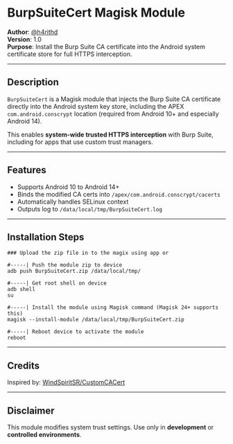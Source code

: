 # BurpSuiteCert Magisk Module

**Author**: [@h4rithd](https://github.com/h4rithd)  
**Version**: 1.0  
**Purpose**: Install the Burp Suite CA certificate into the Android system certificate store for full HTTPS interception.

---

## Description

`BurpSuiteCert` is a Magisk module that injects the Burp Suite CA certificate directly into the Android system key store, including the APEX `com.android.conscrypt` location (required from Android 10+ and especially Android 14).

This enables **system-wide trusted HTTPS interception** with Burp Suite, including for apps that use custom trust managers.

---

## Features

- Supports Android 10 to Android 14+
- Binds the modified CA certs into `/apex/com.android.conscrypt/cacerts`
- Automatically handles SELinux context
- Outputs log to `/data/local/tmp/BurpSuiteCert.log`

---

## Installation Steps
```
### Upload the zip file in to the magix using app or

#-----| Push the module zip to device
adb push BurpSuiteCert.zip /data/local/tmp/

#-----| Get root shell on device
adb shell
su

#-----| Install the module using Magisk command (Magisk 24+ supports this)
magisk --install-module /data/local/tmp/BurpSuiteCert.zip

#-----| Reboot device to activate the module
reboot

```
---

## Credits

Inspired by: [WindSpiritSR/CustomCACert](https://github.com/WindSpiritSR/CustomCACert)  

---

## Disclaimer

This module modifies system trust settings. Use only in **development** or **controlled environments**.

